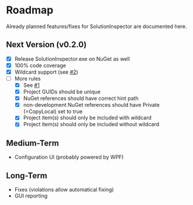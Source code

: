 # Roadmap

Already planned features/fixes for SolutionInspector are documented here.

## Next Version (v0.2.0)

- [x] Release SolutionInspector.exe on NuGet as well
- [x] 100% code coverage
- [x] Wildcard support (see [#2](../issues/2))
- [ ] More rules
  - [x] See [#1](../issues/1)
  - [x] Project GUIDs should be unique
  - [x] NuGet references should have correct hint path
  - [x] non-development NuGet references should have Private (=CopyLocal) set to true
  - [x] Project item(s) should only be included with wildcard
  - [x] Project item(s) should only be included without wildcard

## Medium-Term

* Configuration UI (probably powered by WPF)

## Long-Term

* Fixes (violations allow automatical fixing)
* GUI reporting
